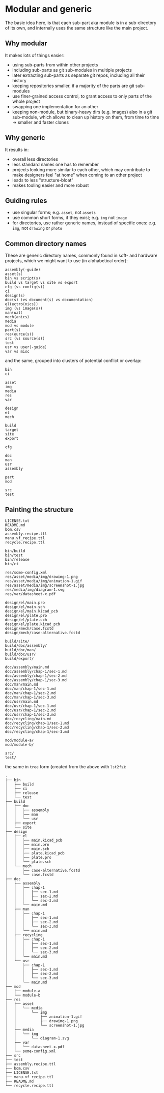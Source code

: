 <!--
SPDX-FileCopyrightText: 2022 Robin Vobruba <hoijui.quaero@gmail.com>
SPDX-License-Identifier: CC0-1.0
-->

# Modular and generic

The basic idea here,
is that each sub-part aka module is in a sub-directory of its own,
and internally uses the same structure like the main project.

## Why modular

It makes lots of things easier:

* using sub-parts from within other projects
* including sub-parts as git sub-modules in multiple projects
* later extracting sub-parts as separate git repos,
  including all their history
* keeping repositories smaller,
  if a majority of the parts are git sub-modules
* use finer-grained access control,
  to grant access to only parts of the whole project
* swapping one implementation for an other
* keeping non-module, but binary-heavy dirs (e.g. images)
  also in a git sub-module,
  which allows to clean up history on them,
  from time to time\
  -> smaller and faster clones

## Why generic

It results in:

* overall less directories
* less standard names one has to remember
* projects looking more similar to each other,
  which may contribute to make designers feel "at home"
  when coming to an other project
* leads to less "structure-bloat"
* makes tooling easier and more robust

## Guiding rules

* use singular forms;
  e.g. `asset`, not `assets`
* use common short forms, if they exist;
  e.g. `img` not `image`
* for directories, use rather generic names,
  instead of specific ones:
  e.g. `img`, not `drawing` or `photo`

## Common directory names

These are generic directory names,
commonly found in soft- and hardware projects,
which we might want to use (in alphabetical order):

```
assembly(-guide)
asset(s)
bin vs script(s)
build vs target vs site vs export
cfg (vs config(s))
ci
design(s)
doc(s) (vs document(s) vs documentation)
el(ectro(nics))
img (vs image(s))
man(ual)
mech(anics)
media
mod vs module
part(s)
res(ource(s))
src (vs source(s))
test
usr vs user(-guide)
var vs misc
```

and the same, grouped into clusters of potential conflict or overlap:

```
bin
ci

asset
img
media
res
var

design
el
mech

build
target
site
export

cfg

doc
man
usr
assembly

part
mod

src
test
```

## Painting the structure

```
LICENSE.txt
README.md
bom.csv
assembly.recipe.ttl
manu.vf_recipe.ttl
recycle.recipe.ttl

bin/build
bin/test
bin/release
bin/ci

res/some-config.xml
res/asset/media/img/drawing-1.png
res/asset/media/img/animation-1.gif
res/asset/media/img/screenshot-1.jpg
res/media/img/diagram-1.svg
res/var/datasheet-x.pdf

design/el/main.pro
design/el/main.sch
design/el/main.kicad_pcb
design/el/plate.pro
design/el/plate.sch
design/el/plate.kicad_pcb
design/mech/case.fcstd
design/mech/case-alternative.fcstd

build/site/
build/doc/assembly/
build/doc/man/
build/doc/usr/
build/export/

doc/assembly/main.md
doc/assembly/chap-1/sec-1.md
doc/assembly/chap-1/sec-2.md
doc/assembly/chap-1/sec-3.md
doc/man/main.md
doc/man/chap-1/sec-1.md
doc/man/chap-1/sec-2.md
doc/man/chap-1/sec-3.md
doc/usr/main.md
doc/usr/chap-1/sec-1.md
doc/usr/chap-1/sec-2.md
doc/usr/chap-1/sec-3.md
doc/recycling/main.md
doc/recycling/chap-1/sec-1.md
doc/recycling/chap-1/sec-2.md
doc/recycling/chap-1/sec-3.md

mod/module-a/
mod/module-b/

src/
test/
```

the same in `tree` form
(created from the above with `lst2fs`):

```
.
├── bin
│   ├── build
│   ├── ci
│   ├── release
│   └── test
├── build
│   ├── doc
│   │   ├── assembly
│   │   ├── man
│   │   └── usr
│   ├── export
│   └── site
├── design
│   ├── el
│   │   ├── main.kicad_pcb
│   │   ├── main.pro
│   │   ├── main.sch
│   │   ├── plate.kicad_pcb
│   │   ├── plate.pro
│   │   └── plate.sch
│   └── mech
│       ├── case-alternative.fcstd
│       └── case.fcstd
├── doc
│   ├── assembly
│   │   ├── chap-1
│   │   │   ├── sec-1.md
│   │   │   ├── sec-2.md
│   │   │   └── sec-3.md
│   │   └── main.md
│   ├── man
│   │   ├── chap-1
│   │   │   ├── sec-1.md
│   │   │   ├── sec-2.md
│   │   │   └── sec-3.md
│   │   └── main.md
│   ├── recycling
│   │   ├── chap-1
│   │   │   ├── sec-1.md
│   │   │   ├── sec-2.md
│   │   │   └── sec-3.md
│   │   └── main.md
│   └── usr
│       ├── chap-1
│       │   ├── sec-1.md
│       │   ├── sec-2.md
│       │   └── sec-3.md
│       └── main.md
├── mod
│   ├── module-a
│   └── module-b
├── res
│   ├── asset
│   │   └── media
│   │       └── img
│   │           ├── animation-1.gif
│   │           ├── drawing-1.png
│   │           └── screenshot-1.jpg
│   ├── media
│   │   └── img
│   │       └── diagram-1.svg
│   ├── var
│   │   └── datasheet-x.pdf
│   └── some-config.xml
├── src
├── test
├── assembly.recipe.ttl
├── bom.csv
├── LICENSE.txt
├── manu.vf_recipe.ttl
├── README.md
└── recycle.recipe.ttl
```

